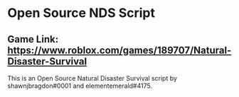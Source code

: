 # Open Source NDS Script

## Game Link: https://www.roblox.com/games/189707/Natural-Disaster-Survival

This is an Open Source Natural Disaster Survival script by shawnjbragdon#0001 and elementemerald#4175.